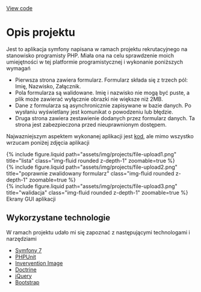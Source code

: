 <div class="links">
  <a href="https://github.com/Ziumper/file-upload" class="btn btn-amber btn-sm z-depth-0" role="button">View code <i class="fa-brands fa-github"></i></a>
</div>

# Opis projektu

Jest to aplikacja symfony napisana w ramach projektu rekrutacyjnego na stanowisko programisty PHP. Miała ona na celu sprawdzenie moich umiejętności w tej platformie programistycznej i wykonanie poniższych wymagań

- Pierwsza strona zawiera formularz. Formularz składa się z trzech pól: Imię, Nazwisko, Załącznik.
- Pola formularza są walidowane. Imię i nazwisko nie mogą być puste, a plik może zawierać wyłącznie obrazki nie większe niż 2MB.
- Dane z formularza są asynchronicznie zapisywane w bazie danych. Po wysłaniu wyświetlany jest komunikat o powodzeniu lub błędzie.
- Druga strona zawiera zestawienie dodanych przez formularz danych. Ta strona jest zabezpieczona przed nieuprawnionym dostępem.

Najwazniejszym aspektem wykonanej aplikacji jest [kod](https://github.com/Ziumper/file-upload), ale mimo wszystko wrzucam poniżej zdjęcia aplikacji

<div class="row">
    <div class="col-sm mt-3 mt-md-0">
        {% include figure.liquid  path="assets/img/projects/file-upload1.png" title="lista" class="img-fluid rounded z-depth-1" zoomable=true %}
    </div>
    <div class="col-sm mt-3 mt-md-0">
        {% include figure.liquid path="assets/img/projects/file-upload2.png" title="poprawnie zwalidowany formularz" class="img-fluid rounded z-depth-1" zoomable=true %}
    </div>
    <div class="col-sm mt-3 mt-md-0">
        {% include figure.liquid path="assets/img/projects/file-upload3.png" title="walidacja" class="img-fluid rounded z-depth-1" zoomable=true %}
    </div>
</div>
<div class="caption">
    Ekrany GUI aplikacji
</div>

## Wykorzystane technologie

W ramach projektu udało mi się zapoznać z następującymi technologami i narzędziami

- [Symfony 7](https://symfony.com/7)
- [PHPUnit](https://phpunit.de/index.html)
- [Invervention Image](https://github.com/Intervention/image)
- [Doctrine](https://www.doctrine-project.org/)
- [jQuery](https://jquery.com/)
- [Bootstrap](https://getbootstrap.com/)
